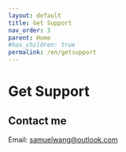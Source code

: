 ```yaml
---
layout: default
title: Get Support
nav_order: 3
parent: Home
#has_children: true
permalink: /en/getsupport
---
```


# Get Support

## Contact me
Email: [samuelwang@outlook.com](mailto:samuelwang@outlook.com) 